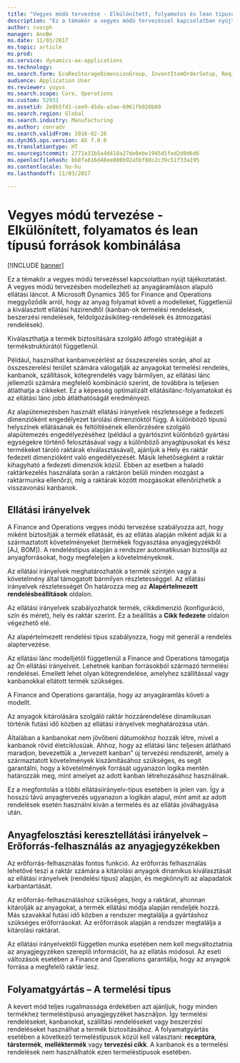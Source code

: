 ```yaml
---
title: "Vegyes módú tervezése - Elkülönített, folyamatos és lean típusú források kombinálása"
description: "Ez a témakör a vegyes módú tervezéssel kapcsolatban nyújt tájékoztatást."
author: cvocph
manager: AnnBe
ms.date: 11/03/2017
ms.topic: article
ms.prod: 
ms.service: dynamics-ax-applications
ms.technology: 
ms.search.form: EcoResStorageDimensionGroup, InventItemOrderSetup, ReqItemTable
audience: Application User
ms.reviewer: yuyus
ms.search.scope: Core, Operations
ms.custom: 52931
ms.assetid: 2e8b5fd1-cee9-45da-a3ae-6961fb020b89
ms.search.region: Global
ms.search.industry: Manufacturing
ms.author: conradv
ms.search.validFrom: 2016-02-28
ms.dyn365.ops.version: AX 7.0.0
ms.translationtype: HT
ms.sourcegitcommit: 2771a31b5a4d418a27de0ebe1945d1fed2d8d6d6
ms.openlocfilehash: bb8fa816d48ee808b92a5bf80c2c39c51f33a195
ms.contentlocale: hu-hu
ms.lasthandoff: 11/03/2017

---
```


# <a name="mixed-mode-planning---combine-discrete-process-and-lean-sourcing"></a>Vegyes módú tervezése - Elkülönített, folyamatos és lean típusú források kombinálása

[!INCLUDE [banner](../includes/banner.md)]

Ez a témakör a vegyes módú tervezéssel kapcsolatban nyújt tájékoztatást. A vegyes módú tervezésben modellezheti az anyagáramláson alapuló ellátási láncot. A Microsoft Dynamics 365 for Finance and Operations meggyőződik arról, hogy az anyag folyamat követi a modelleket, függetlenül a kiválasztott ellátási házirendtől (kanban-ok termelési rendelések, beszerzési rendelések, feldolgozásiköteg-rendelések és átmozgatási rendelések). 

Kiválaszthatja a termék biztosítására szolgáló átfogó stratégiáját a termékstruktúrától függetlenül.  

Például, használhat kanbanvezérlést az összeszerelés során, ahol az összeszerelési terület számára válogatják az anyagokat termelési rendelés, kanbanok, szállítások, kötegrendelés vagy bármilyen, az ellátási lánc jellemzői számára megfelelő kombináció szerint, de továbbra is teljesen átláthatja a cikkeket. Ez a képesség optimalizált ellátásilánc-folyamatokat és az ellátási lánc jobb átláthatóságát eredményezi.  

Az alapütemezésben használt ellátási irányelvek részletessége a fedezeti dimenzióként engedélyezet tárolási dimenzióktól függ. A különböző típusú helyszínek ellátásának és feltöltésének ellenőrzésére szolgáló alapütemezés engedélyezéséhez (például a gyártószint különböző gyártási egységekre történő felosztásával vagy a különböző anyagtípusokat és kész termékeket tároló raktárak elválasztásával), ajánljuk a Hely és raktár fedezeti dimenzióként való engedélyezését. Másik lehetőségként a raktár kihagyható a fedezeti dimenziók közül. Ebben az esetben a haladó raktárkezelés használata során a raktáron belüli minden mozgást a raktármunka ellenőrzi, míg a raktárak között mozgásokat ellenőrizhetik a visszavonási kanbanok.

## <a name="supply-policies"></a>Ellátási irányelvek
A Finance and Operations vegyes módú tervezése szabályozza azt, hogy miként biztosítják a termék ellátását, és az ellátás alapján miként adják ki a származtatott követelményeket (termékek fogyasztása anyagjegyzékből \[AJ, BOM\]). A rendeléstípus alapján a rendszer automatikusan biztosítja az anyagforrásokat, hogy megfeleljen a követelményeknek.  

Az ellátási irányelvek meghatározhatók a termék szintjén vagy a követelmény által támogatott bármilyen részletességgel. Az ellátási irányelvek részletességét Ön határozza meg az **Alapértelmezett rendelésbeállítások** oldalon.  

Az ellátási irányelvek szabályozhatók termék, cikkdimenzió (konfiguráció, szín és méret), hely és raktár szerint. Ez a beállítás a **Cikk fedezete** oldalon végezhető elé.  

Az alapértelmezett rendelési típus szabályozza, hogy mit generál a rendelés alaptervezése.  

Az ellátási lánc modelljétől függetlenül a Finance and Operations támogatja az Ön ellátási irányelveit. Lehetnek kanban forrásokból származó termelési rendelései. Emellett lehet olyan kötegrendelése, amelyhez szállítással vagy kanbanokkal ellátott termék szükséges.  

A Finance and Operations garantálja, hogy az anyagáramlás követi a modellt.  

Az anyagok kitárolására szolgáló raktár hozzárendelése dinamikusan történik futási idő közben az ellátási irányelvek meghatározása után.  

Általában a kanbanokat nem jövőbeni dátumokhoz hozzák létre, mivel a kanbanok rövid életciklusúak. Ahhoz, hogy az ellátási lánc teljesen átlátható maradjon, bevezettük a „tervezett kanban” új tervezési rendszerét, amely a származtatott követelmények kiszámításához szükséges, és segít garantálni, hogy a követelmények forrását ugyanazon logika mentén határozzák meg, mint amelyet az adott kanban létrehozásához használnak.  

Ez a megfontolás a többi ellátásiirányelv-típus esetében is jelen van. Így a hosszú távú anyagtervezés ugyanazon a logikán alapul, mint amit az adott rendelések esetén használni kíván a termelés és az ellátás jóváhagyása után.

## <a name="materials-allocation-cross-supply-policy--resource-consumption-on-boms"></a>Anyagfelosztási keresztellátási irányelvek – Erőforrás-felhasználás az anyagjegyzékekben
Az erőforrás-felhasználás fontos funkció. Az erőforrás felhasználás lehetővé teszi a raktár számára a kitárolási anyagok dinamikus kiválasztását az ellátási irányelvek (rendelési típus) alapján, és megkönnyíti az alapadatok karbantartását.  

Az erőforrás-felhasználáshoz szükséges, hogy a raktárat, ahonnan kitárolják az anyagokat, a termék ellátási módja alapján rendeljék hozzá. Más szavakkal futási idő közben a rendszer megtalálja a gyártáshoz szükséges erőforrásokat. Az erőforrások alapján a rendszer megtalálja a kitárolási raktárat.  

Az ellátási irányelvektől független munka esetében nem kell megváltoztatnia az anyagjegyzéken szereplő információt, ha az ellátás módosul. Az eseti változások esetében a Finance and Operations garantálja, hogy az anyagok forrása a megfelelő raktár lesz.

## <a name="process-manufacturing--the-production-type"></a>Folyamatgyártás – A termelési típus
A kevert mód teljes rugalmassága érdekében azt ajánljuk, hogy minden termékhez termeléstípusú anyagjegyzéket használjon. Így termelési rendeléseket, kanbanokat, szállítási rendeléseket vagy beszerzési rendeléseket használhat a termék biztosításához. A folyamatgyártás esetében a következő termeléstípusok közül kell választani: **receptúra**, **társtermék**, **melléktermék** vagy **tervezési cikk**. A kanbanok és a termelési rendelések nem használhatók ezen termeléstípusok esetében.




